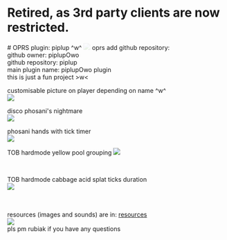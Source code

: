 <h1>Retired, as 3rd party clients are now restricted.</h1>
# OPRS plugin: piplup ^w^ <img src="https://cdn.discordapp.com/attachments/818102115058450474/887315665273368596/pipbw.gif" style="opacity: 0.1" />
oprs add github repository: <br/>
github owner: piplupOwo <br/>
github repository: piplup <br/>
main plugin name: piplupOwo plugin <br/>
this is just a fun project >w<

customisable picture on player depending on name ^w^ <br/>
<img src = "https://github.com/piplupOwo/piplup/blob/master/resources/picture.png?raw=true" />

disco phosani's nightmare <br/>
<img src = "https://github.com/piplupOwo/piplup/blob/master/resources/smallerdiscophosani.gif?raw=true" />
<br/>

<p> phosani hands with tick timer<br/>
 <img src="https://github.com/piplupOwo/piplup/blob/master/resources/hm%20shadows.png?raw=true" />
  </p>
<p> TOB hardmode yellow pool grouping
<img src="https://github.com/piplupOwo/piplup/blob/master/resources/pool.png?raw=true" />
</p>
<br/>
<p> TOB hardmode cabbage acid splat ticks duration <br/>
<img src="https://github.com/piplupOwo/piplup/blob/master/resources/acidsplat.png?raw=true" />
</p>
<br/><br/>
resources (images and sounds) are in: <a href="https://github.com/piplupOwo/piplup/tree/master/resources"> resources </a> <br/>
<img src="https://github.com/piplupOwo/piplup/blob/master/resources/gif/help.png" />
<br/>
pls pm rubiak if you have any questions
